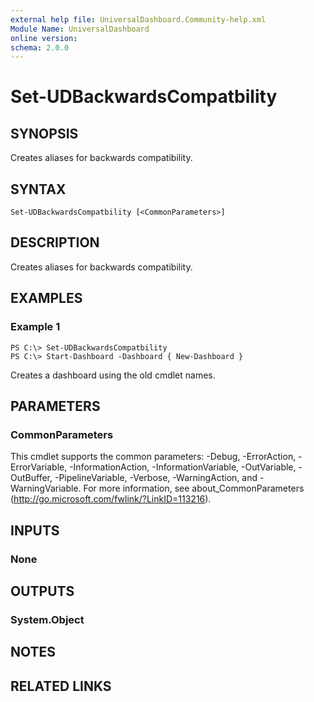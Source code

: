 ```yaml
---
external help file: UniversalDashboard.Community-help.xml
Module Name: UniversalDashboard
online version: 
schema: 2.0.0
---
```


# Set-UDBackwardsCompatbility

## SYNOPSIS
Creates aliases for backwards compatibility.

## SYNTAX

```
Set-UDBackwardsCompatbility [<CommonParameters>]
```

## DESCRIPTION
Creates aliases for backwards compatibility.

## EXAMPLES

### Example 1
```
PS C:\> Set-UDBackwardsCompatbility
PS C:\> Start-Dashboard -Dashboard { New-Dashboard }
```

Creates a dashboard using the old cmdlet names.

## PARAMETERS

### CommonParameters
This cmdlet supports the common parameters: -Debug, -ErrorAction, -ErrorVariable, -InformationAction, -InformationVariable, -OutVariable, -OutBuffer, -PipelineVariable, -Verbose, -WarningAction, and -WarningVariable. For more information, see about_CommonParameters (http://go.microsoft.com/fwlink/?LinkID=113216).

## INPUTS

### None

## OUTPUTS

### System.Object

## NOTES

## RELATED LINKS


